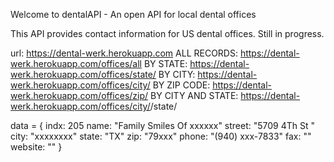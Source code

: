 Welcome to dentalAPI - An open API for local dental offices

This API provides contact information for US dental offices. Still in progress.

url: https://dental-werk.herokuapp.com
ALL RECORDS: https://dental-werk.herokuapp.com/offices/all
BY STATE: https://dental-werk.herokuapp.com/offices/state/<ST>
BY CITY: https://dental-werk.herokuapp.com/offices/city/<city>
BY ZIP CODE: https://dental-werk.herokuapp.com/offices/zip/<zip>
BY CITY AND STATE: https://dental-werk.herokuapp.com/offices/city/<city>/state/<ST>

data = {
indx: 205
name: "Family Smiles Of xxxxxx"
street: "5709 4Th St "
city: "xxxxxxxx"
state: "TX"
zip: "79xxx"
phone: "(940) xxx-7833"
fax: ""
website: ""
}
